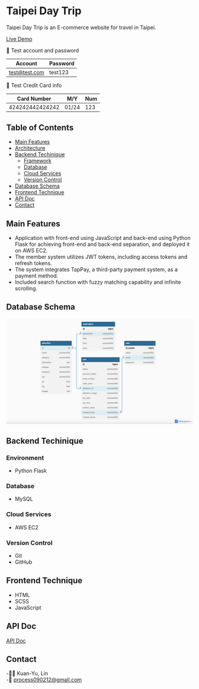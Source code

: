# Taipei Day Trip 
Taipei Day Trip is an E-commerce website for travel in Taipei.

[Live Demo](http://3.114.69.52:3000/)

:closed_lock_with_key: Test account and password

|Account|Password|
|---|---|
|test@test.com|test123|

:closed_lock_with_key: Test Credit Card info

|Card Number|M/Y|Num|
|---|---|---|
|424242442424242|01/24|123|


## Table of Contents 

- [Main Features](#main-features)
- [Architecture](#architecture)
- [Backend Techinique](#backend-techinique)
  - [Framework](#framework)
  - [Database](#database)
  - [Cloud Services](#cloud-services)
  - [Version Control](#version-control)
- [Database Schema](#database-schema)
- [Frontend Technique](#frontend-technique)
- [API Doc](#api-doc)
- [Contact](#contact)

## Main Features

- Application with front-end using JavaScript and back-end using Python Flask for
  achieving front-end and back-end separation, and deployed it on AWS EC2.
- The member system utilizes JWT tokens, including access tokens and refresh tokens.
- The system integrates TapPay, a third-party payment system, as a payment method.
- Included search function with fuzzy matching capability and infinite scrolling.

## Database Schema
<img src="https://github.com/tian830426/taipei-day-trip/blob/main/taipei-day-trip/taipei-day-trip%20Architecture.png" width=800 />

## Backend Techinique

### Environment
- Python Flask

### Database
- MySQL

### Cloud Services
- AWS EC2

### Version Control
- Git
- GitHub

## Frontend Technique
- HTML
- SCSS
- JavaScript

## API Doc
[API Doc](https://app.swaggerhub.com/apis-docs/padax/taipei-day-trip/1.1.0)

## Contact
-👩‍💻 Kuan-Yu, Lin
<br>
-:email: process090212@gmail.com

